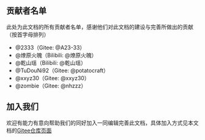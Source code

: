 ## 贡献者名单
此处为此文档的所有贡献者名单，感谢他们对此文档的建设与完善所做出的贡献（按首字母排列）

- @2333（Gitee: @A23-33）
- @燎原火魄（Bilibili: @燎原火魄）
- @乾山瑶（Bilibili: @乾山瑶）
- @TuDouNi92（Gitee: @potatocraft）
- @xxyz30（Gitee: @xxyz30）
- @zombie（Gitee: @nhzzz）

## 加入我们
欢迎有能力有意向帮助我们的同好加入一同编辑完善此文档，具体加入方式见本文档的[Gitee仓库页面](https://github.com/AbbottMc/bedrock_plugin_dev/)
